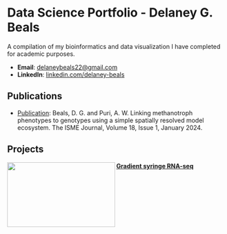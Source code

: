 # Data Science Portfolio - Delaney G. Beals
A compilation of my bioinformatics and data visualization I have completed for academic purposes. 

- **Email**: [delaneybeals22@gmail.com](delaneybeals22@gmail.com)
- **LinkedIn**: [linkedin.com/delaney-beals](https://www.linkedin.com/in/delaney-beals/)

## Publications
- [Publication](https://academic.oup.com/ismej/article/18/1/wrae060/7646178): Beals, D. G. and Puri, A. W. Linking methanotroph phenotypes to genotypes using a simple spatially resolved model ecosystem. The ISME Journal, Volume 18, Issue 1, January 2024. 

## Projects

<img align="left" width="250" height="150" src="[[https://github.com/delaney-beals/Portfolio/blob/main/whole%20syringe.png](https://github.com/delaney-beals/Portfolio/blob/main/Fig3.png)](https://github.com/delaney-beals/Portfolio/blob/main/Fig3.png)"> **[Gradient syringe RNA-seq](https://github.com/delaney-beals/LW13_segments_RNA_seq)**

